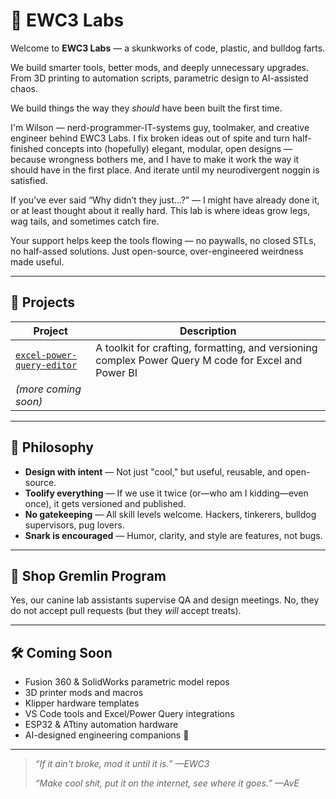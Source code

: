 # 🧪 EWC3 Labs

Welcome to **EWC3 Labs** — a skunkworks of code, plastic, and bulldog farts.

We build smarter tools, better mods, and deeply unnecessary upgrades. From 3D printing to automation scripts, parametric design to AI-assisted chaos.

We build things the way they *should* have been built the first time.

I'm Wilson — nerd-programmer-IT-systems guy, toolmaker, and creative engineer behind EWC3 Labs. I fix broken ideas out of spite and turn half-finished concepts into (hopefully) elegant, modular, open designs — because wrongness bothers me, and I have to make it work the way it should have in the first place. And iterate until my neurodivergent noggin is satisfied.

If you’ve ever said “Why didn’t they just…?” — I might have already done it, or at least thought about it really hard. This lab is where ideas grow legs, wag tails, and sometimes catch fire.

Your support helps keep the tools flowing — no paywalls, no closed STLs, no half-assed solutions. Just open-source, over-engineered weirdness made useful.

---

## 🧠 Projects

| Project | Description |
|---------|-------------|
| [`excel-power-query-editor`](https://github.com/ewc3labs/excel-power-query-editor) | A toolkit for crafting, formatting, and versioning complex Power Query M code for Excel and Power BI |
| *(more coming soon)* | |

---

## 🧐 Philosophy

- **Design with intent** — Not just "cool," but useful, reusable, and open-source.
- **Toolify everything** — If we use it twice (or—who am I kidding—even once), it gets versioned and published.
- **No gatekeeping** — All skill levels welcome. Hackers, tinkerers, bulldog supervisors, pug lovers.
- **Snark is encouraged** — Humor, clarity, and style are features, not bugs.

---

## 🐾 Shop Gremlin Program

Yes, our canine lab assistants supervise QA and design meetings. No, they do not accept pull requests (but they *will* accept treats).

---

## 🛠️ Coming Soon

- Fusion 360 & SolidWorks parametric model repos
- 3D printer mods and macros
- Klipper hardware templates
- VS Code tools and Excel/Power Query integrations
- ESP32 & ATtiny automation hardware
- AI-designed engineering companions 🤖

---

> *“If it ain't broke, mod it until it is.” —EWC3*
>
> *“Make cool shit, put it on the internet, see where it goes.” —AvE*


